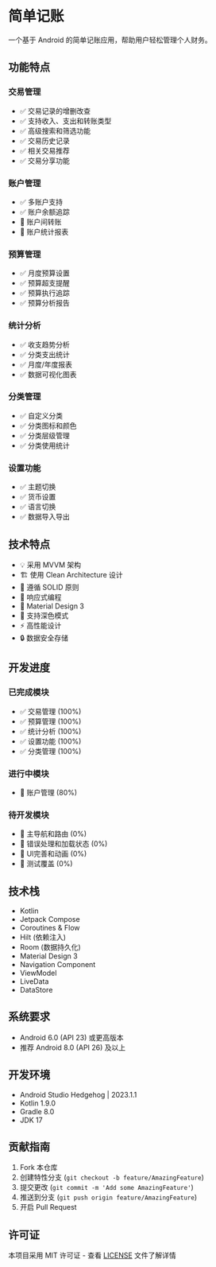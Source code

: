 # 简单记账

一个基于 Android 的简单记账应用，帮助用户轻松管理个人财务。

## 功能特点

### 交易管理
- ✅ 交易记录的增删改查
- ✅ 支持收入、支出和转账类型
- ✅ 高级搜索和筛选功能
- ✅ 交易历史记录
- ✅ 相关交易推荐
- ✅ 交易分享功能

### 账户管理
- ✅ 多账户支持
- ✅ 账户余额追踪
- 🚧 账户间转账
- 🚧 账户统计报表

### 预算管理
- ✅ 月度预算设置
- ✅ 预算超支提醒
- ✅ 预算执行追踪
- ✅ 预算分析报告

### 统计分析
- ✅ 收支趋势分析
- ✅ 分类支出统计
- ✅ 月度/年度报表
- ✅ 数据可视化图表

### 分类管理
- ✅ 自定义分类
- ✅ 分类图标和颜色
- ✅ 分类层级管理
- ✅ 分类使用统计

### 设置功能
- ✅ 主题切换
- ✅ 货币设置
- ✅ 语言切换
- ✅ 数据导入导出

## 技术特点

- 💡 采用 MVVM 架构
- 🏗️ 使用 Clean Architecture 设计
- 🎯 遵循 SOLID 原则
- 🔄 响应式编程
- 🎨 Material Design 3
- 📱 支持深色模式
- ⚡ 高性能设计
- 🔒 数据安全存储

## 开发进度

### 已完成模块
- ✅ 交易管理 (100%)
- ✅ 预算管理 (100%)
- ✅ 统计分析 (100%)
- ✅ 设置功能 (100%)
- ✅ 分类管理 (100%)

### 进行中模块
- 🚧 账户管理 (80%)

### 待开发模块
- 📝 主导航和路由 (0%)
- 📝 错误处理和加载状态 (0%)
- 📝 UI完善和动画 (0%)
- 📝 测试覆盖 (0%)

## 技术栈

- Kotlin
- Jetpack Compose
- Coroutines & Flow
- Hilt (依赖注入)
- Room (数据持久化)
- Material Design 3
- Navigation Component
- ViewModel
- LiveData
- DataStore

## 系统要求

- Android 6.0 (API 23) 或更高版本
- 推荐 Android 8.0 (API 26) 及以上

## 开发环境

- Android Studio Hedgehog | 2023.1.1
- Kotlin 1.9.0
- Gradle 8.0
- JDK 17

## 贡献指南

1. Fork 本仓库
2. 创建特性分支 (`git checkout -b feature/AmazingFeature`)
3. 提交更改 (`git commit -m 'Add some AmazingFeature'`)
4. 推送到分支 (`git push origin feature/AmazingFeature`)
5. 开启 Pull Request

## 许可证

本项目采用 MIT 许可证 - 查看 [LICENSE](LICENSE) 文件了解详情
